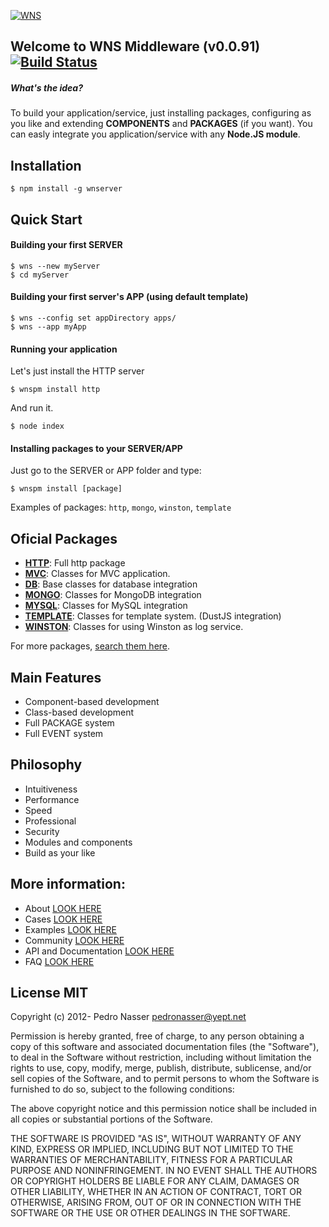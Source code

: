 [![WNS](http://dl.dropbox.com/u/21773527/WNS-Logo.png)](http://wns.yept.net)

## Welcome to WNS Middleware (v0.0.91) [![Build Status](https://travis-ci.org/yeptlabs/wns.png?branch=master)](https://travis-ci.org/yeptlabs/wns)

##### What's the idea?
To build your application/service, just installing packages, configuring as you like and extending **COMPONENTS** and **PACKAGES** (if you want).
You can easly integrate you application/service with any **Node.JS module**.

## Installation

    $ npm install -g wnserver

## Quick Start

#### Building your first SERVER

    $ wns --new myServer
    $ cd myServer

#### Building your first server's APP (using default template)

    $ wns --config set appDirectory apps/
    $ wns --app myApp

#### Running your application
    
Let's just install the HTTP server

    $ wnspm install http

And run it.

    $ node index

#### Installing packages to your SERVER/APP

Just go to the SERVER or APP folder and type:

    $ wnspm install [package]

Examples of packages: `http`, `mongo`, `winston`, `template`

## Oficial Packages

- **[HTTP](https://github.com/pedronasser/wns-http-package)**: Full http package
- **[MVC](https://github.com/pedronasser/wns-mvc-package)**: Classes for MVC application.
- **[DB](https://github.com/pedronasser/wns-db-package)**: Base classes for database integration
- **[MONGO](https://github.com/pedronasser/wns-mongo-package)**: Classes for MongoDB integration
- **[MYSQL](https://github.com/pedronasser/wns-mysql-package)**: Classes for MySQL integration
- **[TEMPLATE](https://github.com/pedronasser/wns-template-package)**: Classes for template system. (DustJS integration)
- **[WINSTON](https://github.com/pedronasser/wns-wiston-package)**: Classes for using Winston as log service.

For more packages, [search them here](https://npmjs.org/search?q=wns+package).

## Main Features

 - Component-based development
 - Class-based development
 - Full PACKAGE system
 - Full EVENT system

## Philosophy

- Intuitiveness
- Performance
- Speed
- Professional
- Security
- Modules and components
- Build as your like

## More information:

- About [LOOK HERE](http://wns.yept.net/)
- Cases [LOOK HERE](http://wns.yept.net/site/cases)
- Examples [LOOK HERE](http://wns.yept.net/site/examples)
- Community [LOOK HERE](http://wns.yept.net/site/community)
- API and Documentation [LOOK HERE](http://wns.yept.net/api/)
- FAQ [LOOK HERE](http://wns.yept.net/site/faq/)

## License MIT

Copyright (c) 2012- Pedro Nasser <pedronasser@yept.net>

Permission is hereby granted, free of charge, to any person obtaining a
copy of this software and associated documentation files (the "Software"),
to deal in the Software without restriction, including without limitation
the rights to use, copy, modify, merge, publish, distribute, sublicense,
and/or sell copies of the Software, and to permit persons to whom
the Software is furnished to do so, subject to the following conditions:

The above copyright notice and this permission notice shall be included
in all copies or substantial portions of the Software.

THE SOFTWARE IS PROVIDED "AS IS", WITHOUT WARRANTY OF ANY KIND,
EXPRESS OR IMPLIED, INCLUDING BUT NOT LIMITED TO THE WARRANTIES
OF MERCHANTABILITY, FITNESS FOR A PARTICULAR PURPOSE AND NONINFRINGEMENT.
IN NO EVENT SHALL THE AUTHORS OR COPYRIGHT HOLDERS BE LIABLE FOR
ANY CLAIM, DAMAGES OR OTHER LIABILITY, WHETHER IN AN ACTION OF CONTRACT,
TORT OR OTHERWISE, ARISING FROM, OUT OF OR IN CONNECTION WITH THE
SOFTWARE OR THE USE OR OTHER DEALINGS IN THE SOFTWARE.
